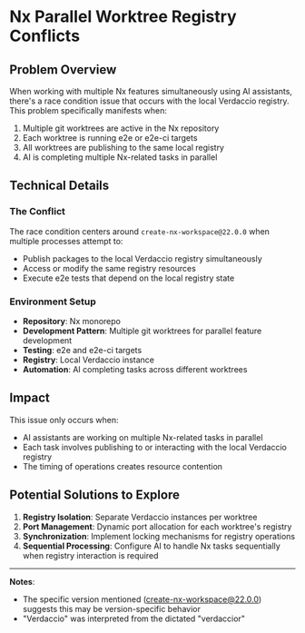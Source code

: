 # Nx Parallel Worktree Registry Conflicts

## Problem Overview

When working with multiple Nx features simultaneously using AI assistants, there's a race condition issue that occurs with the local Verdaccio registry. This problem specifically manifests when:

1. Multiple git worktrees are active in the Nx repository
2. Each worktree is running e2e or e2e-ci targets
3. All worktrees are publishing to the same local registry
4. AI is completing multiple Nx-related tasks in parallel

## Technical Details

### The Conflict

The race condition centers around `create-nx-workspace@22.0.0` when multiple processes attempt to:
- Publish packages to the local Verdaccio registry simultaneously
- Access or modify the same registry resources
- Execute e2e tests that depend on the local registry state

### Environment Setup

- **Repository**: Nx monorepo
- **Development Pattern**: Multiple git worktrees for parallel feature development
- **Testing**: e2e and e2e-ci targets
- **Registry**: Local Verdaccio instance
- **Automation**: AI completing tasks across different worktrees

## Impact

This issue only occurs when:
- AI assistants are working on multiple Nx-related tasks in parallel
- Each task involves publishing to or interacting with the local Verdaccio registry
- The timing of operations creates resource contention

## Potential Solutions to Explore

1. **Registry Isolation**: Separate Verdaccio instances per worktree
2. **Port Management**: Dynamic port allocation for each worktree's registry
3. **Synchronization**: Implement locking mechanisms for registry operations
4. **Sequential Processing**: Configure AI to handle Nx tasks sequentially when registry interaction is required

---

**Notes**: 
- The specific version mentioned (create-nx-workspace@22.0.0) suggests this may be version-specific behavior
- "Verdaccio" was interpreted from the dictated "verdaccior"